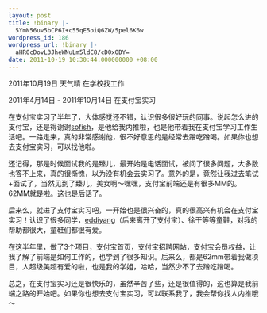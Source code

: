 ```yaml
---
layout: post
title: !binary |-
  5YmN56uv5bCP6I+c55qE5oiQ6ZW/5pel6K6w
wordpress_id: 186
wordpress_url: !binary |-
  aHR0cDovL3JheWNuLm5ldC8/cD0xODY=
date: 2011-10-19 10:30:44.000000000 +08:00
---
```

2011年10月19日 天气晴 在学校找工作

2011年4月14日 - 2011年10月14日 在支付宝实习

在支付宝实习了半年了，大体感觉还不错，认识很多很好玩的同事。说起怎么进的支付宝，还是得谢谢<a title="小鱼-国内著名前端" href="http://sofish.de">sofish</a>，是他给我内推啦，也是他带着我在支付宝学习工作生活吧。一路走来，真的非常感谢他，很不好意思的是经常去蹭吃蹭喝。如果你也想去支付宝实习，可以找他啦。

还记得，那是时候面试我的是臻儿，最开始是电话面试，被问了很多问题，大多数也答不上来，真的很惭愧，以为没有机会去实习了。意外的是，竟然让我过去笔试+面试了，当然见到了臻儿，美女啊～嘿嘿，支付宝前端还是有很多MM的。62MM就是啦。这也是后话了。

后来么，就进了支付宝实习吧，一开始也是很兴奋的，真的很高兴有机会在支付宝实习！认识了很多同学，<a title="道同" href="http://www.ediyang.com/">eddiyang</a>（后来离开了支付宝）、徐干等等童鞋，对我的帮助都很大，童鞋们都很有爱。

在这半年里，做了3个项目，支付宝首页，支付宝招聘网站，支付宝会员权益，让我了解了前端是如何工作的，也学到了很多知识。后来么，都是62mm带着我做项目，人超级美超有爱的啦，也是我的学姐，哈哈，当然少不了去蹭吃蹭喝。

总之，在支付宝实习还是很快乐的，虽然辛苦了些，还是很值得的，这也算是我前端之路的开始吧。如果你也想去支付宝实习，可以联系我了，我会帮你找人内推哦～
